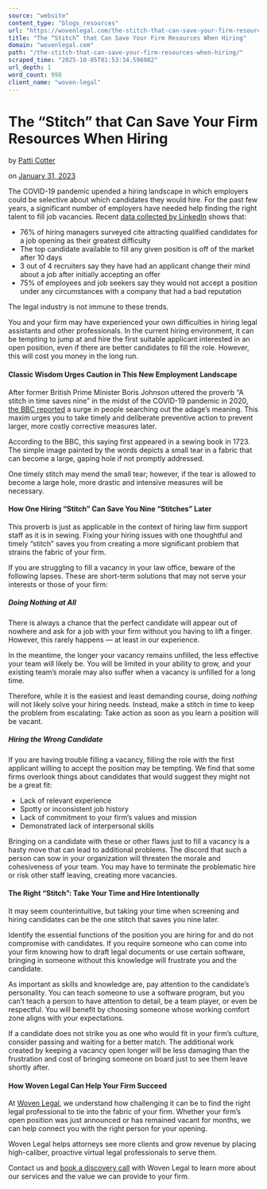 ```yaml
---
source: "website"
content_type: "blogs_resources"
url: "https://wovenlegal.com/the-stitch-that-can-save-your-firm-resources-when-hiring/"
title: "The “Stitch” that Can Save Your Firm Resources When Hiring"
domain: "wovenlegal.com"
path: "/the-stitch-that-can-save-your-firm-resources-when-hiring/"
scraped_time: "2025-10-05T01:53:34.596982"
url_depth: 1
word_count: 998
client_name: "woven-legal"
---
```


# The “Stitch” that Can Save Your Firm Resources When Hiring

by [Patti Cotter](https://wovenlegal.com/author/patti-cotter/)

on [January 31, 2023](https://wovenlegal.com/2023/01/31/)

The COVID-19 pandemic upended a hiring landscape in which employers could be selective about which candidates they would hire. For the past few years, a significant number of employers have needed help finding the right talent to fill job vacancies. Recent [data collected by LinkedIn](https://www.linkedin.com/pulse/top-100-hiring-statistics-2022-rinku-thakkar) shows that:

*   76% of hiring managers surveyed cite attracting qualified candidates for a job opening as their greatest difficulty
*   The top candidate available to fill any given position is off of the market after 10 days
*   3 out of 4 recruiters say they have had an applicant change their mind about a job after initially accepting an offer
*   75% of employees and job seekers say they would not accept a position under any circumstances with a company that had a bad reputation

The legal industry is not immune to these trends.

You and your firm may have experienced your own difficulties in hiring legal assistants and other professionals. In the current hiring environment, it can be tempting to jump at and hire the first suitable applicant interested in an open position, even if there are better candidates to fill the role. However, this will cost you money in the long run.

#### Classic Wisdom Urges Caution in This New Employment Landscape

After former British Prime Minister Boris Johnson uttered the proverb “A stitch in time saves nine” in the midst of the COVID-19 pandemic in 2020, [the BBC reported](https://www.bbc.com/news/newsbeat-54262657) a surge in people searching out the adage’s meaning. This maxim urges you to take timely and deliberate preventive action to prevent larger, more costly corrective measures later.

According to the BBC, this saying first appeared in a sewing book in 1723. The simple image painted by the words depicts a small tear in a fabric that can become a large, gaping hole if not promptly addressed.

One timely stitch may mend the small tear; however, if the tear is allowed to become a large hole, more drastic and intensive measures will be necessary.

#### How One Hiring “Stitch” Can Save You Nine “Stitches” Later

This proverb is just as applicable in the context of hiring law firm support staff as it is in sewing. Fixing your hiring issues with one thoughtful and timely “stitch” saves you from creating a more significant problem that strains the fabric of your firm.

If you are struggling to fill a vacancy in your law office, beware of the following lapses. These are short-term solutions that may not serve your interests or those of your firm:

##### Doing Nothing at All

There is always a chance that the perfect candidate will appear out of nowhere and ask for a job with your firm without you having to lift a finger. However, this rarely happens — at least in our experience.

In the meantime, the longer your vacancy remains unfilled, the less effective your team will likely be. You will be limited in your ability to grow, and your existing team’s morale may also suffer when a vacancy is unfilled for a long time.

Therefore, while it is the easiest and least demanding course, doing _nothing_ will not likely solve your hiring needs. Instead, make a stitch in time to keep the problem from escalating: Take action as soon as you learn a position will be vacant.

##### Hiring the Wrong Candidate

If you are having trouble filling a vacancy, filling the role with the first applicant willing to accept the position may be tempting. We find that some firms overlook things about candidates that would suggest they might not be a great fit:

*   Lack of relevant experience
*   Spotty or inconsistent job history
*   Lack of commitment to your firm’s values and mission
*   Demonstrated lack of interpersonal skills

Bringing on a candidate with these or other flaws just to fill a vacancy is a hasty move that can lead to additional problems. The discord that such a person can sow in your organization will threaten the morale and cohesiveness of your team. You may have to terminate the problematic hire or risk other staff leaving, creating more vacancies.

#### The Right “Stitch”: Take Your Time and Hire Intentionally

It may seem counterintuitive, but taking your time when screening and hiring candidates can be the one stitch that saves you nine later.

Identify the essential functions of the position you are hiring for and do not compromise with candidates. If you require someone who can come into your firm knowing how to draft legal documents or use certain software, bringing in someone without this knowledge will frustrate you and the candidate.

As important as skills and knowledge are, pay attention to the candidate’s personality. You can teach someone to use a software program, but you can’t teach a person to have attention to detail, be a team player, or even be respectful. You will benefit by choosing someone whose working comfort zone aligns with your expectations.

If a candidate does not strike you as one who would fit in your firm’s culture, consider passing and waiting for a better match. The additional work created by keeping a vacancy open longer will be less damaging than the frustration and cost of bringing someone on board just to see them leave shortly after.

#### How Woven Legal Can Help Your Firm Succeed

At [Woven Legal](https://wovenlegal.com/faq/), we understand how challenging it can be to find the right legal professional to tie into the fabric of your firm. Whether your firm’s open position was just announced or has remained vacant for months, we can help connect you with the right person for your opening.

Woven Legal helps attorneys see more clients and grow revenue by placing high-caliber, proactive virtual legal professionals to serve them.

Contact us and [book a discovery call](https://wovenlegal.com/#contact) with Woven Legal to learn more about our services and the value we can provide to your firm.